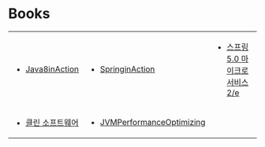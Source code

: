 # Books
<table text-align="center">
<tr>
<td width="30%">

- [Java8inAction](https://github.com/simjunbo/Java8inAction/tree/master/doc)
</td>
<td width="30%">

- [SpringinAction](https://github.com/simjunbo/SpringInAction/tree/master/doc)
</td>
<td width="30%">

- [스프링5.0 마이크로서비스 2/e](https://github.com/simjunbo/core-study-record/blob/master/%EC%8A%A4%ED%94%84%EB%A7%81%205.0%20%EB%A7%88%EC%9D%B4%ED%81%AC%EB%A1%9C%EC%84%9C%EB%B9%84%EC%8A%A4%202-e/keyword.md)
</td>
</tr>
<tr>
<td width="30%">

- [클린 소프트웨어](https://github.com/simjunbo/CleanSoftware/tree/master/doc)
</td>
<td width="30%">

- [JVMPerformanceOptimizing](https://github.com/simjunbo/JVMPerformanceOptimizing/tree/master/doc)
</td>
<td width="30%">

</td>
</tr>
</table>
